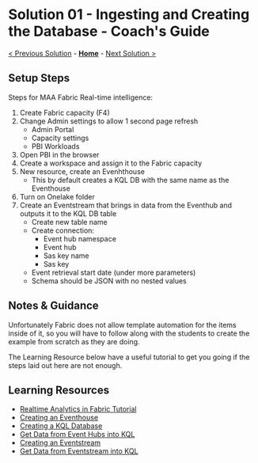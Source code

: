 # Solution 01 - Ingesting and Creating the Database - Coach's Guide 

[< Previous Solution](./Solution-00.md) - **[Home](./README.md)** - [Next Solution >](./Solution-02.md)

## Setup Steps

Steps for MAA Fabric Real-time intelligence:
1. Create Fabric capacity (F4)
1. Change Admin settings to allow 1 second page refresh
    - Admin Portal
    - Capacity settings
    - PBI Workloads
2. Open PBI in the browser
3. Create a workspace and assign it to the Fabric capacity
4. New resource, create an Evenhthouse
    - This by default creates a KQL DB with the same name as the Eventhouse
5. Turn on Onelake folder
6. Create an Eventstream that brings in data from the Eventhub and outputs it to the KQL DB table
	- Create new table name
	- Create connection:
		- Event hub namespace
		- Event hub
		- Sas key name
		- Sas key
	- Event retrieval start date (under more parameters)
	- Schema should be JSON with no nested values

## Notes & Guidance

Unfortunately Fabric does not allow template automation for the items inside of it, so you will have to follow along with the students to create the example from scratch as they are doing.

The Learning Resource below have a useful tutorial to get you going if the steps laid out here are not enough.

## Learning Resources

- [Realtime Analytics in Fabric Tutorial](https://learn.microsoft.com/en-us/fabric/real-time-analytics/tutorial-introduction)
- [Creating an Eventhouse](https://learn.microsoft.com/en-us/fabric/real-time-intelligence/create-eventhouse)
- [Creating a KQL Database](https://learn.microsoft.com/en-us/fabric/real-time-analytics/create-database)
- [Get Data from Event Hubs into KQL](https://learn.microsoft.com/en-us/fabric/real-time-analytics/get-data-event-hub)
- [Creating an Eventstream](https://learn.microsoft.com/en-us/fabric/real-time-intelligence/event-streams/create-manage-an-eventstream?pivots=standard-capabilities)
- [Get Data from Eventstream into KQL](https://learn.microsoft.com/en-us/fabric/real-time-intelligence/get-data-eventstream)
